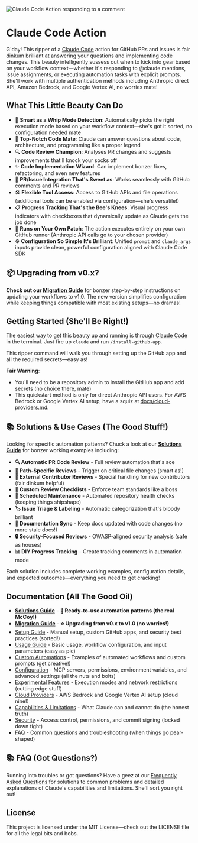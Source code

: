 ![Claude Code Action responding to a comment](https://github.com/user-attachments/assets/1d60c2e9-82ed-4ee5-b749-f9e021c85f4d)

# Claude Code Action

G'day! This ripper of a [Claude Code](https://claude.ai/code) action for GitHub PRs and issues is fair dinkum brilliant at answering your questions and implementing code changes. This beauty intelligently sussess out when to kick into gear based on your workflow context—whether it's responding to @claude mentions, issue assignments, or executing automation tasks with explicit prompts. She'll work with multiple authentication methods including Anthropic direct API, Amazon Bedrock, and Google Vertex AI, no worries mate!

## What This Little Beauty Can Do

- 🎯 **Smart as a Whip Mode Detection**: Automatically picks the right execution mode based on your workflow context—she's got it sorted, no configuration needed mate
- 🤖 **Top-Notch Code Mate**: Claude can answer questions about code, architecture, and programming like a proper legend
- 🔍 **Code Review Champion**: Analyses PR changes and suggests improvements that'll knock your socks off
- ✨ **Code Implementation Wizard**: Can implement bonzer fixes, refactoring, and even new features
- 💬 **PR/Issue Integration That's Sweet as**: Works seamlessly with GitHub comments and PR reviews
- 🛠️ **Flexible Tool Access**: Access to GitHub APIs and file operations (additional tools can be enabled via configuration—she's versatile!)
- 📋 **Progress Tracking That's the Bee's Knees**: Visual progress indicators with checkboxes that dynamically update as Claude gets the job done
- 🏃 **Runs on Your Own Patch**: The action executes entirely on your own GitHub runner (Anthropic API calls go to your chosen provider)
- ⚙️ **Configuration So Simple It's Brilliant**: Unified `prompt` and `claude_args` inputs provide clean, powerful configuration aligned with Claude Code SDK

## 📦 Upgrading from v0.x?

**Check out our [Migration Guide](./docs/migration-guide.md)** for bonzer step-by-step instructions on updating your workflows to v1.0. The new version simplifies configuration while keeping things compatible with most existing setups—no dramas!

## Getting Started (She'll Be Right!)

The easiest way to get this beauty up and running is through [Claude Code](https://claude.ai/code) in the terminal. Just fire up `claude` and run `/install-github-app`.

This ripper command will walk you through setting up the GitHub app and all the required secrets—easy as!

**Fair Warning**:

- You'll need to be a repository admin to install the GitHub app and add secrets (no choice there, mate)
- This quickstart method is only for direct Anthropic API users. For AWS Bedrock or Google Vertex AI setup, have a squiz at [docs/cloud-providers.md](./docs/cloud-providers.md).

## 📚 Solutions & Use Cases (The Good Stuff!)

Looking for specific automation patterns? Chuck a look at our **[Solutions Guide](./docs/solutions.md)** for bonzer working examples including:

- **🔍 Automatic PR Code Review** - Full review automation that's ace
- **📂 Path-Specific Reviews** - Trigger on critical file changes (smart as!)
- **👥 External Contributor Reviews** - Special handling for new contributors (fair dinkum helpful)
- **📝 Custom Review Checklists** - Enforce team standards like a boss
- **🔄 Scheduled Maintenance** - Automated repository health checks (keeping things shipshape)
- **🏷️ Issue Triage & Labeling** - Automatic categorization that's bloody brilliant
- **📖 Documentation Sync** - Keep docs updated with code changes (no more stale docs!)
- **🔒 Security-Focused Reviews** - OWASP-aligned security analysis (safe as houses)
- **📊 DIY Progress Tracking** - Create tracking comments in automation mode

Each solution includes complete working examples, configuration details, and expected outcomes—everything you need to get cracking!

## Documentation (All The Good Oil)

- **[Solutions Guide](./docs/solutions.md)** - **🎯 Ready-to-use automation patterns (the real McCoy!)**
- **[Migration Guide](./docs/migration-guide.md)** - **⭐ Upgrading from v0.x to v1.0 (no worries!)**
- [Setup Guide](./docs/setup.md) - Manual setup, custom GitHub apps, and security best practices (sorted!)
- [Usage Guide](./docs/usage.md) - Basic usage, workflow configuration, and input parameters (easy as pie)
- [Custom Automations](./docs/custom-automations.md) - Examples of automated workflows and custom prompts (get creative!)
- [Configuration](./docs/configuration.md) - MCP servers, permissions, environment variables, and advanced settings (all the nuts and bolts)
- [Experimental Features](./docs/experimental.md) - Execution modes and network restrictions (cutting edge stuff)
- [Cloud Providers](./docs/cloud-providers.md) - AWS Bedrock and Google Vertex AI setup (cloud nine!)
- [Capabilities & Limitations](./docs/capabilities-and-limitations.md) - What Claude can and cannot do (the honest truth)
- [Security](./docs/security.md) - Access control, permissions, and commit signing (locked down tight)
- [FAQ](./docs/faq.md) - Common questions and troubleshooting (when things go pear-shaped)

## 📚 FAQ (Got Questions?)

Running into troubles or got questions? Have a geez at our [Frequently Asked Questions](./docs/faq.md) for solutions to common problems and detailed explanations of Claude's capabilities and limitations. She'll sort you right out!

## License

This project is licensed under the MIT License—check out the LICENSE file for all the legal bits and bobs.
